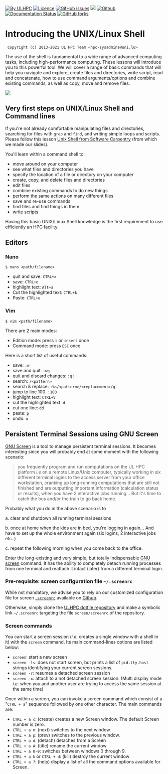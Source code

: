 [![By ULHPC](https://img.shields.io/badge/by-ULHPC-blue.svg)](https://hpc.uni.lu) [![Licence](https://img.shields.io/badge/license-GPL--3.0-blue.svg)](http://www.gnu.org/licenses/gpl-3.0.html) [![GitHub issues](https://img.shields.io/github/issues/ULHPC/tutorials.svg)](https://github.com/ULHPC/tutorials/issues/) [![](https://img.shields.io/badge/slides-PDF-red.svg)](https://github.com/ULHPC/tutorials/raw/devel/linux-shell/slides.pdf) [![Github](https://img.shields.io/badge/sources-github-green.svg)](https://github.com/ULHPC/tutorials/tree/devel/linux-shell/) [![Documentation Status](http://readthedocs.org/projects/ulhpc-tutorials/badge/?version=latest)](http://ulhpc-tutorials.readthedocs.io/en/latest/linux-shell/) [![GitHub forks](https://img.shields.io/github/stars/ULHPC/tutorials.svg?style=social&label=Star)](https://github.com/ULHPC/tutorials)                                                                                                                                                                                                           

# Introducing the UNIX/Linux Shell

     Copyright (c) 2013-2021 UL HPC Team <hpc-sysadmins@uni.lu>

The use of the shell is fundamental to a wide range of advanced computing tasks, including high-performance computing. These lessons will introduce you to this powerful tool.
We will cover a range of basic commands that will help you navigate and explore, create files and directories, write script, read and concatenate, how to use command arguments/options and combine existing commands, as well as copy, move and remove files.

 [![](https://github.com/ULHPC/tutorials/raw/devel/linux-shell/cover_slides.png)](https://github.com/ULHPC/tutorials/raw/linux-shell/preliminaries/slides.pdf)

## Very first steps on UNIX/Linux Shell and Command lines

If you're not already comfortable manipulating files and directories, searching for files with `grep` and `find`, and writing simple loops and scripts. Please follow this lesson [Unix Shell from Software Carpentry](https://swcarpentry.github.io/shell-novice/) (from which we made our slides).

You'll learn within a command shell to:

* move around on your computer
* see what files and directories you have
* specify the location of a file or directory on your computer
* create, copy, and delete files and directories
* edit files
* combine existing commands to do new things
* perform the same actions on many different files
* save and re-use commands
* find files and find things in them
* write scripts

Having this basic UNIX/Linux Shell knowledge is the first requirement to use efficiently an HPC facility.

## Editors
### Nano

`$ nano <path/filename>`

* quit and save: `CTRL+x`
* save: `CTRL+o`
* highlight text: `Alt+a`
* Cut the highlighted text: `CTRL+k`
* Paste: `CTRL+u`


### Vim

`$ vim <path/filename>`

There are 2 main modes:

* Edition mode: press `i` or `insert` once
* Command mode: press `ESC` once

Here is a short list of useful commands:

* save: `:w`
* save and quit: `:wq`
* quit and discard changes: `:q!`
* search: `/<pattern>`
* search & replace: `:%s/<pattern>/<replacement>/g`
* jump to line 100: `:100`
* highlight text: `CTRL+V`
* cut the highlighted text: `d`
* cut one line: `dd`
* paste: `p`
* undo: `u`

## Persistent Terminal Sessions using GNU Screen

[GNU Screen](http://www.gnu.org/software/screen/) is a tool to manage persistent terminal sessions.
It becomes interesting since you will probably end at some moment with the following  scenario:

> you frequently program and run computations on the UL HPC platform _i.e_ on a remote Linux/Unix computer, typically working in six different terminal logins to the access server from your office workstation, cranking up long-running computations that are still not finished and are outputting important information (calculation status or results), when you have 2 interactive jobs running... But it's time to catch the bus and/or the train to go back home.

Probably what you do in the above scenario is to

a. clear and shutdown all running terminal sessions

b. once at home when the kids are in bed, you're logging in again... And have to set up the whole environment again (six logins, 2 interactive jobs etc. )

c. repeat the following morning when you come back to the office.

Enter the long-existing and very simple, but totally indispensable [GNU screen](http://www.gnu.org/software/screen/) command. It has the ability to completely detach running processes from one terminal and reattach it intact (later) from a different terminal login.

### Pre-requisite: screen configuration file `~/.screenrc`

While not mandatory, we advise you to rely on our customized configuration file for screen [`.screenrc`](https://github.com/ULHPC/dotfiles/blob/master/screen/.screenrc) available on [Github](https://github.com/ULHPC/dotfiles/blob/master/screen/.screenrc).

Otherwise, simply clone the [ULHPC dotfile repository](https://github.com/ULHPC/dotfiles/) and make a symbolic link `~/.screenrc` targeting the file `screen/screenrc` of the repository.

### Screen commands

You can start a screen session (_i.e._ creates a single window with a shell in it) with the `screen` command.
Its main command-lines options are listed below:

* `screen`: start a new screen
* `screen -ls`: does not start screen, but prints a list of `pid.tty.host` strings identifying your current screen sessions.
* `screen -r`: resumes a detached screen session
* `screen -x`: attach to a not detached screen session. (Multi display mode _i.e._ when you and another user are trying to access the same session at the same time)


Once within a screen, you can invoke a screen command which consist of a "`CTRL + a`" sequence followed by one other character. The main commands are:

* `CTRL + a c`: (create) creates a new Screen window. The default Screen number is zero.
* `CTRL + a n`: (next) switches to the next window.
* `CTRL + a p`: (prev) switches to the previous window.
* `CTRL + a d`: (detach) detaches from a Screen
* `CTRL + a A`: (title) rename the current window
* `CTRL + a 0-9`: switches between windows 0 through 9.
* `CTRL + a k` or `CTRL + d`: (kill) destroy the current window
* `CTRL + a ?`: (help) display a list of all the command options available for Screen.
